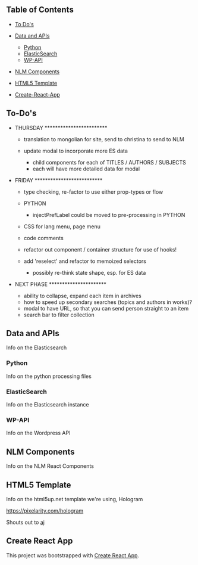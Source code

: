 
## Table of Contents

- [To Do's](#to-dos)

- [Data and APIs](#data-and-apis)
  - [Python](#python)
  - [ElasticSearch](#elasticsearch)
  - [WP-API](#wp-api)

- [NLM Components](#nlm-components)

- [HTML5 Template](#html5-template)

- [Create-React-App](#create-react-app)

## To-Do's
- THURSDAY ************************
    - translation to mongolian for site, send to christina to send to NLM

    - update modal to incorporate more ES data
        - child components for each of TITLES / AUTHORS / SUBJECTS
        - each will have more detailed data for modal

- FRIDAY **************************
    - type checking, re-factor to use either prop-types or flow
    - PYTHON
        - injectPrefLabel could be moved to pre-processing in PYTHON
    - CSS for lang menu, page menu
    
    - code comments
    - refactor out component / container structure for use of hooks!
    - add 'reselect' and refactor to memoized selectors
        - possibly re-think state shape, esp. for ES data

- NEXT PHASE **********************
    - ability to collapse, expand each item in archives
    - how to speed up secondary searches (topics and authors in works)?
    - modal to have URL, so that you can send person straight to an item
    - search bar to filter collection

## Data and APIs
Info on the Elasticsearch

### Python
Info on the python processing files

### ElasticSearch
Info on the Elasticsearch instance

### WP-API
Info on the Wordpress API

## NLM Components
Info on the NLM React Components

## HTML5 Template
Info on the html5up.net template we're using, Hologram

https://pixelarity.com/hologram

Shouts out to [aj](http://twitter.com/ajlkn)

## Create React App
This project was bootstrapped with [Create React App](https://github.com/facebook/create-react-app).
